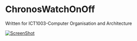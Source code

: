 # ChronosWatchOnOff

Written for ICT1003-Computer Organisation and Architecture

[![ScreenShot](https://raw.github.com/GabLeRoux/WebMole/master/ressources/WebMole_Youtube_Video.png)](http://youtu.be/q1RzgweS0IM)

